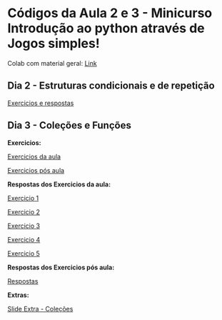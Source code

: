 # Códigos da Aula 2 e 3 - Minicurso Introdução ao python através de Jogos simples!
Colab com material geral: [Link](https://github.com/AcexPython-IFBA/codigos.de.aula-2/blob/main/Introdu%C3%A7%C3%A3o_a_Python_atrav%C3%A9s_de_Jogos_ACEX_2024_2.ipynb)
## Dia 2 - Estruturas condicionais e de repetição

[Exercicios e respostas](https://github.com/AcexPython-IFBA/codigos.de.aula-2/blob/main/Introdu%C3%A7%C3%A3o%20a%20Python%20-%20Cap%204%20e%205%20%20(1).pdf)

## Dia 3 - Coleções e Funções

**Exercicios:**

[Exercicios da aula](https://github.com/AcexPython-IFBA/codigos.de.aula-2/blob/main/Exerc%C3%ADcios%20da%20Aula%20-%20Cole%C3%A7%C3%B5es%20e%20Fun%C3%A7%C3%B5es%20.pdf)

[Exercicios pós aula](https://github.com/AcexPython-IFBA/codigos.de.aula-2/blob/main/Exerc%C3%ADcios%20P%C3%B3s%20Aula%20-%20Cole%C3%A7%C3%B5es%20e%20Fun%C3%A7%C3%B5es%20%20(1).pdf)

**Respostas dos Exercicios da aula:**

[Exercicio 1](https://github.com/AcexPython-IFBA/codigos.de.aula-2/blob/main/Exrc1.py)

[Exercicio 2](https://github.com/AcexPython-IFBA/codigos.de.aula-2/blob/main/Exrc2.py)

[Exercicio 3](https://github.com/AcexPython-IFBA/codigos.de.aula-2/blob/main/Exrc3.py)

[Exercicio 4](https://github.com/AcexPython-IFBA/codigos.de.aula-2/blob/main/Exrc4.py)

[Exercicio 5](https://github.com/AcexPython-IFBA/codigos.de.aula-2/blob/main/Exrc5.py)

**Respostas dos Exercicios pós aula:**

[Respostas](https://github.com/AcexPython-IFBA/codigos.de.aula-2/blob/main/RespostasP%C3%B3sAula.txt)

**Extras:**

[Slide Extra - Coleções](https://github.com/AcexPython-IFBA/codigos.de.aula-2/blob/main/Cole%C3%A7%C3%B5es%20(1).pptx)
